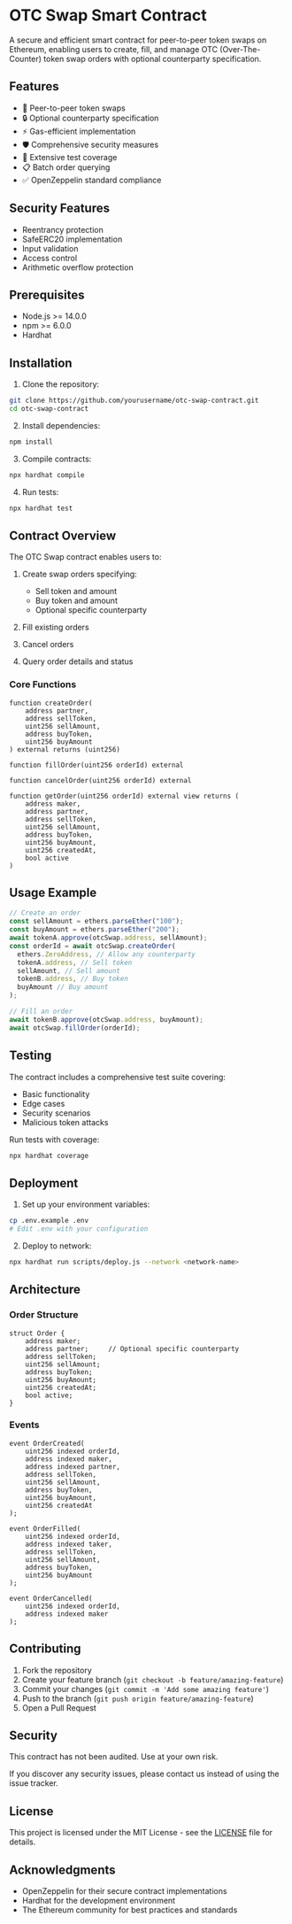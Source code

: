 # OTC Swap Smart Contract

A secure and efficient smart contract for peer-to-peer token swaps on Ethereum, enabling users to create, fill, and manage OTC (Over-The-Counter) token swap orders with optional counterparty specification.

## Features

- 🤝 Peer-to-peer token swaps
- 🔒 Optional counterparty specification
- ⚡ Gas-efficient implementation
- 🛡️ Comprehensive security measures
- 🧪 Extensive test coverage
- 📋 Batch order querying
- ✅ OpenZeppelin standard compliance

## Security Features

- Reentrancy protection
- SafeERC20 implementation
- Input validation
- Access control
- Arithmetic overflow protection

## Prerequisites

- Node.js >= 14.0.0
- npm >= 6.0.0
- Hardhat

## Installation

1. Clone the repository:

```bash
git clone https://github.com/yourusername/otc-swap-contract.git
cd otc-swap-contract
```

2. Install dependencies:

```bash
npm install
```

3. Compile contracts:

```bash
npx hardhat compile
```

4. Run tests:

```bash
npx hardhat test
```

## Contract Overview

The OTC Swap contract enables users to:

1. Create swap orders specifying:

   - Sell token and amount
   - Buy token and amount
   - Optional specific counterparty

2. Fill existing orders
3. Cancel orders
4. Query order details and status

### Core Functions

```solidity
function createOrder(
    address partner,
    address sellToken,
    uint256 sellAmount,
    address buyToken,
    uint256 buyAmount
) external returns (uint256)

function fillOrder(uint256 orderId) external

function cancelOrder(uint256 orderId) external

function getOrder(uint256 orderId) external view returns (
    address maker,
    address partner,
    address sellToken,
    uint256 sellAmount,
    address buyToken,
    uint256 buyAmount,
    uint256 createdAt,
    bool active
)
```

## Usage Example

```javascript
// Create an order
const sellAmount = ethers.parseEther("100");
const buyAmount = ethers.parseEther("200");
await tokenA.approve(otcSwap.address, sellAmount);
const orderId = await otcSwap.createOrder(
  ethers.ZeroAddress, // Allow any counterparty
  tokenA.address, // Sell token
  sellAmount, // Sell amount
  tokenB.address, // Buy token
  buyAmount // Buy amount
);

// Fill an order
await tokenB.approve(otcSwap.address, buyAmount);
await otcSwap.fillOrder(orderId);
```

## Testing

The contract includes a comprehensive test suite covering:

- Basic functionality
- Edge cases
- Security scenarios
- Malicious token attacks

Run tests with coverage:

```bash
npx hardhat coverage
```

## Deployment

1. Set up your environment variables:

```bash
cp .env.example .env
# Edit .env with your configuration
```

2. Deploy to network:

```bash
npx hardhat run scripts/deploy.js --network <network-name>
```

## Architecture

### Order Structure

```solidity
struct Order {
    address maker;
    address partner;     // Optional specific counterparty
    address sellToken;
    uint256 sellAmount;
    address buyToken;
    uint256 buyAmount;
    uint256 createdAt;
    bool active;
}
```

### Events

```solidity
event OrderCreated(
    uint256 indexed orderId,
    address indexed maker,
    address indexed partner,
    address sellToken,
    uint256 sellAmount,
    address buyToken,
    uint256 buyAmount,
    uint256 createdAt
);

event OrderFilled(
    uint256 indexed orderId,
    address indexed taker,
    address sellToken,
    uint256 sellAmount,
    address buyToken,
    uint256 buyAmount
);

event OrderCancelled(
    uint256 indexed orderId,
    address indexed maker
);
```

## Contributing

1. Fork the repository
2. Create your feature branch (`git checkout -b feature/amazing-feature`)
3. Commit your changes (`git commit -m 'Add some amazing feature'`)
4. Push to the branch (`git push origin feature/amazing-feature`)
5. Open a Pull Request

## Security

This contract has not been audited. Use at your own risk.

If you discover any security issues, please contact us instead of using the issue tracker.

## License

This project is licensed under the MIT License - see the [LICENSE](LICENSE) file for details.

## Acknowledgments

- OpenZeppelin for their secure contract implementations
- Hardhat for the development environment
- The Ethereum community for best practices and standards

